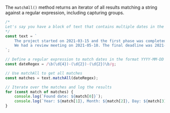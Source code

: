 The `matchAll()` method returns an iterator of all results matching a string against a regular expression, including capturing groups.

```js
/*
Let's say you have a block of text that contains multiple dates in the format YYYY-MM-DD, and you want to extract all of these dates.
*/
const text = `
    The project started on 2021-03-15 and the first phase was completed by 2021-04-20.
    We had a review meeting on 2021-05-10. The final deadline was 2021-06-30, which we met successfully.
`;

// Define a regular expression to match dates in the format YYYY-MM-DD
const dateRegex = /\b(\d{4})-(\d{2})-(\d{2})\b/g;

// Use matchAll to get all matches
const matches = text.matchAll(dateRegex);

// Iterate over the matches and log the results
for (const match of matches) {
    console.log(`Found date: ${match[0]}`);
    console.log(`Year: ${match[1]}, Month: ${match[2]}, Day: ${match[3]}`);
}
```
